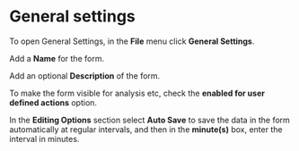 # General settings

To open General Settings, in the **File** menu click **General Settings**.

Add a **Name** for the form.

Add an optional **Description** of the form.

To make the form visible for analysis etc, check the **enabled for user defined actions** option.

In the **Editing Options** section select **Auto Save** to save the data in the form automatically at regular intervals, and then in the **minute(s)** box, enter the interval in minutes.
